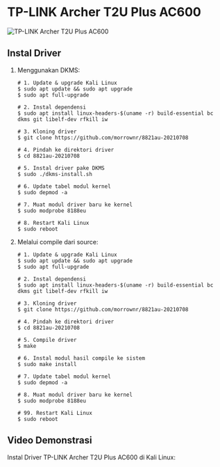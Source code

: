 # TP-LINK Archer T2U Plus AC600

![TP-LINK Archer T2U Plus AC600](https://github.com/fixploit03/Pentest-WiFi/blob/main/instal%20driver/TP-LINK%20Archer%20T2U%20Plus%20AC600/img/tplink-t2u-plus.jpg)

## Instal Driver

1. Menggunakan DKMS:

   ```
   # 1. Update & upgrade Kali Linux
   $ sudo apt update && sudo apt upgrade
   $ sudo apt full-upgrade

   # 2. Instal dependensi
   $ sudo apt install linux-headers-$(uname -r) build-essential bc dkms git libelf-dev rfkill iw

   # 3. Kloning driver
   $ git clone https://github.com/morrownr/8821au-20210708

   # 4. Pindah ke direktori driver
   $ cd 8821au-20210708
   
   # 5. Instal driver pake DKMS
   $ sudo ./dkms-install.sh

   # 6. Update tabel modul kernel
   $ sudo depmod -a

   # 7. Muat modul driver baru ke kernel
   $ sudo modprobe 8188eu

   # 8. Restart Kali Linux
   $ sudo reboot
   ```
2. Melalui compile dari source:

   ```
   # 1. Update & upgrade Kali Linux
   $ sudo apt update && sudo apt upgrade
   $ sudo apt full-upgrade

   # 2. Instal dependensi
   $ sudo apt install linux-headers-$(uname -r) build-essential bc dkms git libelf-dev rfkill iw

   # 3. Kloning driver
   $ git clone https://github.com/morrownr/8821au-20210708

   # 4. Pindah ke direktori driver
   $ cd 8821au-20210708

   # 5. Compile driver
   $ make

   # 6. Instal modul hasil compile ke sistem
   $ sudo make install

   # 7. Update tabel modul kernel
   $ sudo depmod -a

   # 8. Muat modul driver baru ke kernel
   $ sudo modprobe 8188eu

   # 99. Restart Kali Linux
   $ sudo reboot
   ```

## Video Demonstrasi

Instal Driver TP-LINK Archer T2U Plus AC600 di Kali Linux:
 
